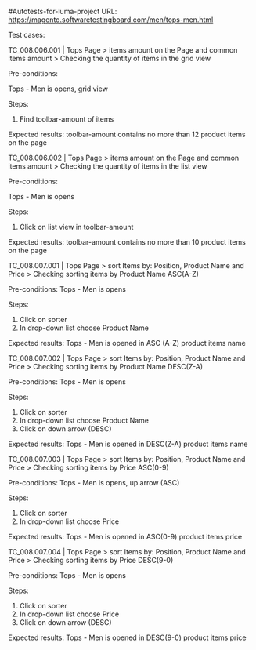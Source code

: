 #Autotests-for-luma-project
URL: https://magento.softwaretestingboard.com/men/tops-men.html

Test cases:

TC_008.006.001 | Tops Page > items amount on the Page and common items amount > Checking the quantity of items in the grid view

Pre-conditions:

Tops - Men is opens, grid view

Steps:

1. Find toolbar-amount of items

Expected results: toolbar-amount contains no more than 12 product items on the page


TC_008.006.002 | Tops Page > items amount on the Page and common items amount > Checking the quantity of items in the list view

Pre-conditions:

Tops - Men is opens

Steps:

1. Click on list view in toolbar-amount

Expected results: toolbar-amount contains no more than 10 product items on the page


TC_008.007.001 | Tops Page > sort Items by: Position, Product Name and Price > Checking sorting items by Product Name ASC(A-Z)

Pre-conditions: Tops - Men is opens

Steps:

1. Click on sorter
2. In drop-down list choose Product Name

Expected results: Tops - Men is opened in ASC (A-Z) product items name


TC_008.007.002 | Tops Page > sort Items by: Position, Product Name and Price > Checking sorting items by Product Name DESC(Z-A)

Pre-conditions: Tops - Men is opens

Steps:

1. Click on sorter
2. In drop-down list choose Product Name
3. Click on down arrow (DESC)
   
Expected results: Tops - Men is opened in DESC(Z-A) product items name


TC_008.007.003 | Tops Page > sort Items by: Position, Product Name and Price > Checking sorting items by Price ASC(0-9)

Pre-conditions: Tops - Men is opens, up arrow (ASC)

Steps:

1. Click on sorter
2. In drop-down list choose Price
   
Expected results: Tops - Men is opened in ASC(0-9) product items price


TC_008.007.004 | Tops Page > sort Items by: Position, Product Name and Price > Checking sorting items by Price DESC(9-0)

Pre-conditions: Tops - Men is opens

Steps:

1. Click on sorter
2. In drop-down list choose Price
3. Click on down arrow (DESC)
   
Expected results: Tops - Men is opened in DESC(9-0) product items price
